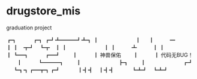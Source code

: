# drugstore_mis
graduation project

  ┏┓　　　┏┓
┏┛┻━━━┛┻┓
┃　　　　　　　┃ 　
┃　　　━　　　┃
┃　┳┛　┗┳　┃
┃　　　　　　　┃
┃　　　┻　　　┃
┃　　　　　　　┃
┗━┓　　　┏━┛
　　┃　　　┃ 神兽保佑
　　┃　　　┃ 代码无BUG！
　　┃　　　┗━━━┓
　　┃　　　　　　　┣┓
　　┃　　　　　　　┏┛
　  ┗┓┓┏━┳┓┏┛
　　　┃┫┫　┃┫┫
　　　┗┻┛　┗┻┛ 

